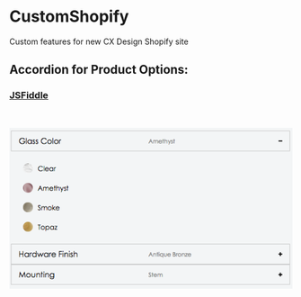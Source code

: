 # CustomShopify
Custom features for new CX Design Shopify site

## Accordion for Product Options:
### [JSFiddle](https://jsfiddle.net/_nix/Lk6r2u3p/ "JSFiddle")
<br />

![accordion][accordion]

[accordion]: https://github.com/ncleves/CustomShopify/blob/master/public/images/CX%20accordion%20v1.png "Logo Title Text 2"
